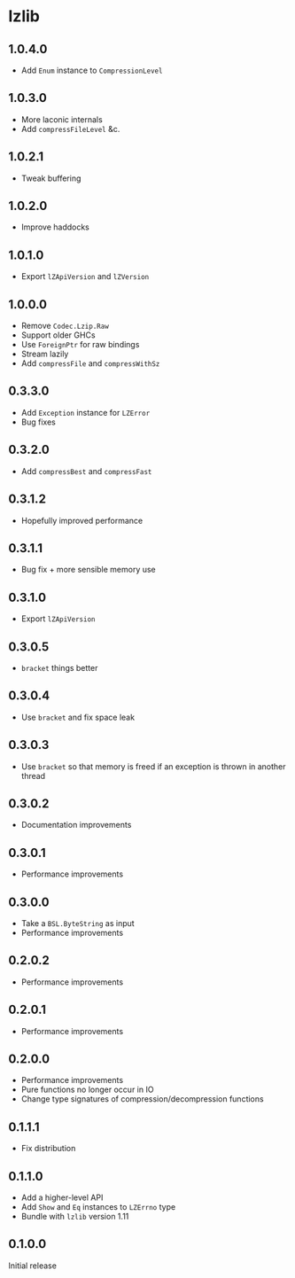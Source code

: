 # lzlib

## 1.0.4.0

  * Add `Enum` instance to `CompressionLevel`

## 1.0.3.0

  * More laconic internals
  * Add `compressFileLevel` &c.

## 1.0.2.1

  * Tweak buffering

## 1.0.2.0

  * Improve haddocks

## 1.0.1.0

  * Export `lZApiVersion` and `lZVersion`

## 1.0.0.0

  * Remove `Codec.Lzip.Raw`
  * Support older GHCs
  * Use `ForeignPtr` for raw bindings
  * Stream lazily
  * Add `compressFile` and `compressWithSz`

## 0.3.3.0

  * Add `Exception` instance for `LZError`
  * Bug fixes

## 0.3.2.0

  * Add `compressBest` and `compressFast`

## 0.3.1.2

  * Hopefully improved performance

## 0.3.1.1

  * Bug fix + more sensible memory use

## 0.3.1.0

  * Export `lZApiVersion`

## 0.3.0.5

  * `bracket` things better

## 0.3.0.4

  * Use `bracket` and fix space leak

## 0.3.0.3

  * Use `bracket` so that memory is freed if an exception is thrown in another
    thread

## 0.3.0.2

  * Documentation improvements

## 0.3.0.1

  * Performance improvements

## 0.3.0.0

  * Take a `BSL.ByteString` as input
  * Performance improvements

## 0.2.0.2

  * Performance improvements

## 0.2.0.1

  * Performance improvements

## 0.2.0.0

  * Performance improvements
  * Pure functions no longer occur in IO
  * Change type signatures of compression/decompression functions

## 0.1.1.1

  * Fix distribution

## 0.1.1.0

  * Add a higher-level API
  * Add `Show` and `Eq` instances to `LZErrno` type
  * Bundle with `lzlib` version 1.11

## 0.1.0.0

Initial release
